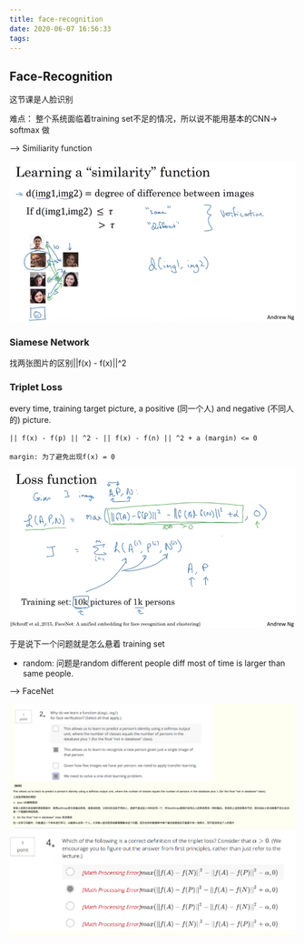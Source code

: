 ```yaml
---
title: face-recognition
date: 2020-06-07 16:56:33
tags:
---
```


## Face-Recognition

这节课是人脸识别

<!-- More -->

难点： 整个系统面临着training set不足的情况，所以说不能用基本的CNN-> softmax 做

--> Similiarity function

![](/images/Face-recognition.png)

### Siamese Network

找两张图片的区别||f(x) - f(x)||^2

### Triplet Loss

every time, training target picture, a positive (同一个人) and negative (不同人的) picture. 
```
|| f(x) - f(p) || ^2 - || f(x) - f(n) || ^2 + a (margin) <= 0

margin: 为了避免出现f(x) = 0
```

![](/images/Triplet-Loss.png)

于是说下一个问题就是怎么悬着 training set

- random: 问题是random different people diff most of time is larger than same people. 

--> FaceNet
<!-- 
### FaceNet

这个网络是为了解决face recognition而设立的 -->

![](/images/faceQ1.png)
![](/images/faceQ2.png)


